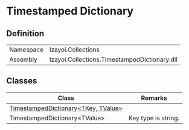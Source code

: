 # Timestamped Dictionary

## Definition

|||
|--|--|
|Namespace|Izayoi.Collections|
|Assembly|Izayoi.Collections.TimestampedDictionary.dll|

## Classes

|Class|Remarks|
|--|--|
|[TimestampedDictionary<TKey, TValue>](API/TimestampedDictionary-2/TimestampedDictionary.md)||
|TimestampedDictionary\<TValue>|Key type is string.|
